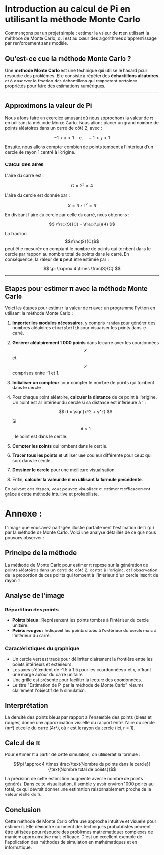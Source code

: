 # Introduction au calcul de Pi en utilisant la méthode Monte Carlo

Commençons par un projet simple : estimer la valeur de **π** en utilisant la méthode de Monte Carlo, qui est au cœur des algorithmes d'apprentissage par renforcement sans modèle.

## Qu'est-ce que la méthode Monte Carlo ?

Une **méthode Monte Carlo** est une technique qui utilise le hasard pour résoudre des problèmes. Elle consiste à répéter des **échantillons aléatoires** et à observer la fraction des échantillons qui respectent certaines propriétés pour faire des estimations numériques.

---

## Approximons la valeur de Pi

Nous allons faire un exercice amusant où nous approchons la valeur de **π** en utilisant la méthode Monte Carlo. Nous allons placer un grand nombre de points aléatoires dans un carré de côté 2, avec :

$$
-1 < x < 1 \quad \text{et} \quad -1 < y < 1
$$

Ensuite, nous allons compter combien de points tombent à l'intérieur d’un cercle de rayon 1 centré à l’origine.

### Calcul des aires

L'aire du carré est :

$$
C = 2^2 = 4
$$

L'aire du cercle est donnée par :

$$
S = \pi \times 1^2 = \pi
$$

En divisant l'aire du cercle par celle du carré, nous obtenons :

$$
\frac{S}{C} = \frac{\pi}{4}
$$

La fraction $$\frac{S}{C}$$ peut être mesurée en comptant le nombre de points qui tombent dans le cercle par rapport au nombre total de points dans le carré. En conséquence, la valeur de **π** peut être estimée par :

$$
\pi \approx 4 \times \frac{S}{C}
$$

---

## Étapes pour estimer **π** avec la méthode Monte Carlo

Voici les étapes pour estimer la valeur de **π** avec un programme Python en utilisant la méthode Monte Carlo :

1. **Importer les modules nécessaires**, y compris `random` pour générer des nombres aléatoires et `matplotlib` pour visualiser les points dans le carré.

2. **Générer aléatoirement 1 000 points** dans le carré avec les coordonnées $$x$$ et $$y$$ comprises entre -1 et 1.

3. **Initialiser un compteur** pour compter le nombre de points qui tombent dans le cercle.

4. Pour chaque point aléatoire, **calculer la distance** de ce point à l'origine. Un point est à l'intérieur du cercle si sa distance est inférieure à 1 :

   $$
   d = \sqrt{x^2 + y^2}
   $$

   Si $$d < 1$$, le point est dans le cercle.

5. **Compter les points** qui tombent dans le cercle.

6. **Tracer tous les points** et utiliser une couleur différente pour ceux qui sont dans le cercle.

7. **Dessiner le cercle** pour une meilleure visualisation.

8. Enfin, **calculer la valeur de **π** en utilisant la formule précédente**.

En suivant ces étapes, vous pouvez visualiser et estimer π efficacement grâce à cette méthode intuitive et probabiliste.


# Annexe :


L'image que vous avez partagée illustre parfaitement l'estimation de π (pi) par la méthode de Monte Carlo. Voici une analyse détaillée de ce que nous pouvons observer :

## Principe de la méthode

La méthode de Monte Carlo pour estimer π repose sur la génération de points aléatoires dans un carré de côté 2, centré à l'origine, et l'observation de la proportion de ces points qui tombent à l'intérieur d'un cercle inscrit de rayon 1.

## Analyse de l'image

### Répartition des points

- **Points bleus** : Représentent les points tombés à l'intérieur du cercle unitaire.
- **Points rouges** : Indiquent les points situés à l'extérieur du cercle mais à l'intérieur du carré.

### Caractéristiques du graphique

- Un cercle vert est tracé pour délimiter clairement la frontière entre les points intérieurs et extérieurs.
- Les axes s'étendent de -1.5 à 1.5 pour les coordonnées x et y, offrant une marge autour du carré unitaire.
- Une grille est présente pour faciliter la lecture des coordonnées.
- Le titre "Estimation de Pi par la méthode de Monte Carlo" résume clairement l'objectif de la simulation.

## Interprétation

La densité des points bleus par rapport à l'ensemble des points (bleus et rouges) donne une approximation visuelle du rapport entre l'aire du cercle (πr²) et celle du carré (4r²), où r est le rayon du cercle (ici, r = 1).

## Calcul de π

Pour estimer π à partir de cette simulation, on utiliserait la formule :

$$\pi \approx 4 \times \frac{\text{Nombre de points dans le cercle}}{\text{Nombre total de points}}$$

La précision de cette estimation augmente avec le nombre de points générés. Dans cette visualisation, il semble y avoir environ 1000 points au total, ce qui devrait donner une estimation raisonnablement proche de la valeur réelle de π.

## Conclusion

Cette méthode de Monte Carlo offre une approche intuitive et visuelle pour estimer π. 
Elle démontre comment des techniques probabilistes peuvent être utilisées pour résoudre des problèmes mathématiques complexes de manière approximative mais efficace. 
C'est un excellent exemple de l'application des méthodes de simulation en mathématiques et en informatique.
